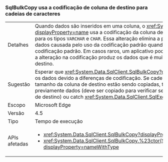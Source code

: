 ### <a name="sqlbulkcopy-uses-destination-column-encoding-for-strings"></a>SqlBulkCopy usa a codificação de coluna de destino para cadeias de caracteres

|   |   |
|---|---|
|Detalhes|Quando dados são inseridos em uma coluna, o <xref:System.Data.SqlClient.SqlBulkCopy?displayProperty=name> usa a codificação da coluna de destino em vez da codificação padrão para os tipos <code>VARCHAR</code> e <code>CHAR</code>. Essa alteração elimina a possibilidade de corrompimento de dados causada pelo uso da codificação padrão quando a coluna de destino não usa a codificação padrão. Em casos raros, um aplicativo pode gerar uma exceção SqlException se a alteração na codificação produz os dados que é muito grandes para caber na coluna de destino.|
|Sugestão|Esperar que <xref:System.Data.SqlClient.SqlBulkCopy?displayProperty=name> não corromperá os dados devido a diferenças de codificação. Se cadeias de caracteres perto do limite de tamanho da coluna de destino estão sendo copiadas, talvez seja necessário ou codificar previamente dados (deve ser copiado para verificar se os dados serão ajustadas na coluna de destino) ou catch <xref:System.Data.SqlClient.SqlException?displayProperty=name>s.|
|Escopo|Microsoft Edge|
|Versão|4.5|
|Tipo|Tempo de execução|
|APIs afetadas|<ul><li><xref:System.Data.SqlClient.SqlBulkCopy?displayProperty=nameWithType></li><li><xref:System.Data.SqlClient.SqlBulkCopy.%23ctor(System.Data.SqlClient.SqlConnection)?displayProperty=nameWithType></li></ul>|


